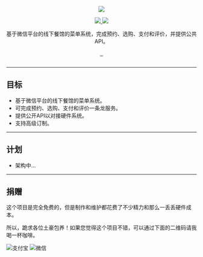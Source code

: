 <p align="center">
  <a href="http://www.lhzbxx.top">
    <img src="http://o6xwjica4.bkt.clouddn.com/logo.png?imageView/2/w/200">    
  </a>
</p>
<p align="center">
  <a href="https://gitter.im/lhzbxx/WeMenu?utm_source=badge&utm_medium=badge&utm_campaign=pr-badge&utm_content=badge">
    <img src="https://badges.gitter.im/lhzbxx/wemenu.svg">
  </a>
  <a href="https://wemenu-slackin.herokuapp.com/">
    <img src="https://wemenu-slackin.herokuapp.com/badge.svg">
  </a>
</p>
<p align="center">基于微信平台的线下餐馆的菜单系统，完成预约、选购、支付和评价，并提供公共API。</p>
<p align="center">
  <a href="https://github.com/lhzbxx/WeMenu/issues">
    <img src="https://img.shields.io/github/issues/wemenu/follow3.svg" alt="">
  </a>
  <a href="https://github.com/lhzbxx/WeMenu/releases">
    <img src="https://img.shields.io/github/release/wemenu/follow3.svg" alt="">
  </a>
  <a href="https://github.com/lhzbxx/WeMenu/releases">
    <img src="https://img.shields.io/github/downloads/lhzbxx/wemenu/total.svg" alt="">
  </a>
</p>
<p align="center">
  <a href="http://www.wtfpl.net/">
    <img src="http://www.wtfpl.net/wp-content/uploads/2012/12/wtfpl-badge-1.png" alt="">
  </a>
</p>

---
## 目标

+ 基于微信平台的线下餐馆的菜单系统。
+ 可完成预约、选购、支付和评价一条龙服务。
+ 提供公开API以对接硬件系统。
+ 支持高级订制。

---

## 计划

+ 架构中...

---

## 捐赠

这个项目是完全免费的，但是制作和维护都花费了不少精力和那么一丢丢硬件成本。

所以，跪求各位土豪包养！如果您觉得这个项目不错，可以通过下面的二维码请我喝一杯咖啡。

![支付宝](http://o6xwrt3vx.bkt.clouddn.com/ali_pay.jpg?imageView/2/h/250)
![微信](http://o6xwrt3vx.bkt.clouddn.com/wechat_pay.jpg?imageView/2/h/250)

